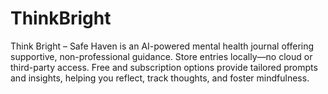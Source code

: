 # ThinkBright
Think Bright – Safe Haven is an AI-powered mental health journal offering supportive, non-professional guidance. Store entries locally—no cloud or third-party access. Free and subscription options provide tailored prompts and insights, helping you reflect, track thoughts, and foster mindfulness.
